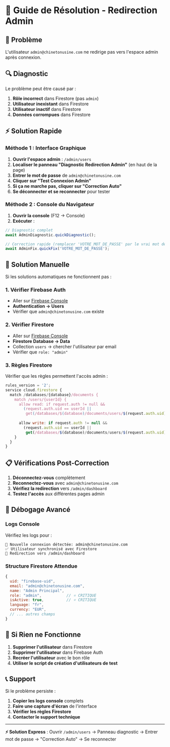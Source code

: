 # 🔧 Guide de Résolution - Redirection Admin

## 🎯 Problème
L'utilisateur `admin@chinetonusine.com` ne redirige pas vers l'espace admin après connexion.

## 🔍 Diagnostic

Le problème peut être causé par :
1. **Rôle incorrect** dans Firestore (pas `admin`)
2. **Utilisateur inexistant** dans Firestore
3. **Utilisateur inactif** dans Firestore
4. **Données corrompues** dans Firestore

## ⚡ Solution Rapide

### Méthode 1 : Interface Graphique
1. **Ouvrir l'espace admin** : `/admin/users`
2. **Localiser le panneau "Diagnostic Redirection Admin"** (en haut de la page)
3. **Entrer le mot de passe** de `admin@chinetonusine.com`
4. **Cliquer sur "Test Connexion Admin"**
5. **Si ça ne marche pas, cliquer sur "Correction Auto"**
6. **Se déconnecter et se reconnecter** pour tester

### Méthode 2 : Console du Navigateur
1. **Ouvrir la console** (F12 → Console)
2. **Exécuter** :
```javascript
// Diagnostic complet
await AdminDiagnostic.quickDiagnostic();

// Correction rapide (remplacer 'VOTRE_MOT_DE_PASSE' par le vrai mot de passe)
await AdminFix.quickFix('VOTRE_MOT_DE_PASSE');
```

## 🔧 Solution Manuelle

Si les solutions automatiques ne fonctionnent pas :

### 1. Vérifier Firebase Auth
- Aller sur [Firebase Console](https://console.firebase.google.com/)
- **Authentication → Users**
- Vérifier que `admin@chinetonusine.com` existe

### 2. Vérifier Firestore
- Aller sur [Firebase Console](https://console.firebase.google.com/)
- **Firestore Database → Data**
- Collection `users` → chercher l'utilisateur par email
- Vérifier que `role: "admin"`

### 3. Règles Firestore
Vérifier que les règles permettent l'accès admin :
```javascript
rules_version = '2';
service cloud.firestore {
  match /databases/{database}/documents {
    match /users/{userId} {
      allow read: if request.auth != null && 
        (request.auth.uid == userId || 
         get(/databases/$(database)/documents/users/$(request.auth.uid)).data.role == 'admin');
      
      allow write: if request.auth != null && 
        (request.auth.uid == userId || 
         get(/databases/$(database)/documents/users/$(request.auth.uid)).data.role == 'admin');
    }
  }
}
```

## 📋 Vérifications Post-Correction

1. **Déconnectez-vous** complètement
2. **Reconnectez-vous** avec `admin@chinetonusine.com`
3. **Vérifiez la redirection** vers `/admin/dashboard`
4. **Testez l'accès** aux différentes pages admin

## 🐛 Débogage Avancé

### Logs Console
Vérifiez les logs pour :
```
👤 Nouvelle connexion détectée: admin@chinetonusine.com
✅ Utilisateur synchronisé avec Firestore
🔄 Redirection vers /admin/dashboard
```

### Structure Firestore Attendue
```javascript
{
  uid: "firebase-uid",
  email: "admin@chinetonusine.com",
  name: "Admin Principal",
  role: "admin",           // ⭐ CRITIQUE
  isActive: true,          // ⭐ CRITIQUE
  language: "fr",
  currency: "EUR",
  // ... autres champs
}
```

## 🚨 Si Rien ne Fonctionne

1. **Supprimer l'utilisateur** dans Firestore
2. **Supprimer l'utilisateur** dans Firebase Auth
3. **Recréer l'utilisateur** avec le bon rôle
4. **Utiliser le script de création d'utilisateurs de test**

## 📞 Support

Si le problème persiste :
1. **Copier les logs console** complets
2. **Faire une capture d'écran** de l'interface
3. **Vérifier les règles Firestore**
4. **Contacter le support technique**

---

**⚡ Solution Express** : 
Ouvrir `/admin/users` → Panneau diagnostic → Entrer mot de passe → "Correction Auto" → Se reconnecter
